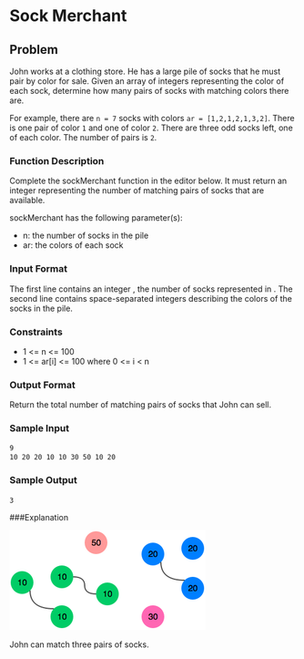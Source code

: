 # Sock Merchant

## Problem 

John works at a clothing store. He has a large pile of socks that he must pair by color for sale. Given an array of integers representing the color of each sock, determine how many pairs of socks with matching colors there are.

For example, there are `n = 7`  socks with colors `ar = [1,2,1,2,1,3,2]`. There is one pair of color `1`  and one of color `2`. There are three odd socks left, one of each color. The number of pairs is `2`.

### Function Description

Complete the sockMerchant function in the editor below. It must return an integer representing the number of matching pairs of socks that are available.

sockMerchant has the following parameter(s):

- n: the number of socks in the pile
- ar: the colors of each sock

### Input Format

The first line contains an integer , the number of socks represented in . 
The second line contains  space-separated integers describing the colors  of the socks in the pile.

### Constraints

- 1 <= n <= 100
- 1 <= ar[i] <= 100 where 0 <= i < n
 
### Output Format

Return the total number of matching pairs of socks that John can sell.

### Sample Input

```
9
10 20 20 10 10 30 50 10 20
```

### Sample Output

```
3
```

###Explanation

![Sock Merchant](sock-merchant.png)

John can match three pairs of socks.
